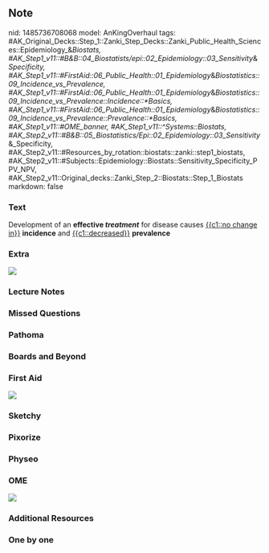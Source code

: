 ## Note
nid: 1485736708068
model: AnKingOverhaul
tags: #AK_Original_Decks::Step_1::Zanki_Step_Decks::Zanki_Public_Health_Sciences::Epidemiology_&_Biostats, #AK_Step1_v11::#B&B::04_Biostatists/epi::02_Epidemiology::03_Sensitivity_&_Specificity, #AK_Step1_v11::#FirstAid::06_Public_Health::01_Epidemiology_&_Biostatistics::09_Incidence_vs_Prevalence, #AK_Step1_v11::#FirstAid::06_Public_Health::01_Epidemiology_&_Biostatistics::09_Incidence_vs_Prevalence::Incidence::*Basics, #AK_Step1_v11::#FirstAid::06_Public_Health::01_Epidemiology_&_Biostatistics::09_Incidence_vs_Prevalence::Prevalence::*Basics, #AK_Step1_v11::#OME_banner, #AK_Step1_v11::^Systems::Biostats, #AK_Step2_v11::#B&B::05_Biostatistics/Epi::02_Epidemiology::03_Sensitivity_&_Specificity, #AK_Step2_v11::#Resources_by_rotation::biostats::zanki::step1_biostats, #AK_Step2_v11::#Subjects::Epidemiology::Biostats::Sensitivity_Specificity_PPV_NPV, #AK_Step2_v11::Original_decks::Zanki_Step_2::Biostats::Step_1_Biostats
markdown: false

### Text
<div>
  Development of an <b>effective <i>treatment</i></b> for disease
  causes <u>{{c1::no change in}}</u> <b>incidence</b> and
  <u>{{c1::decreased}}</u> <b>prevalence</b>
</div>

### Extra
<img src="Incidence%20&%20Prevalence_1606536512076.png">

### Lecture Notes


### Missed Questions


### Pathoma


### Boards and Beyond


### First Aid
<img src="tmpy4viQT.png">

### Sketchy


### Pixorize


### Physeo


### OME
<div class="ome-widget">
  <a href="https://onlinemeded.org?ref=anki"><img src=
  "_OME_AnkiFlashcards_General_7.png"></a>
</div>

### Additional Resources


### One by one

